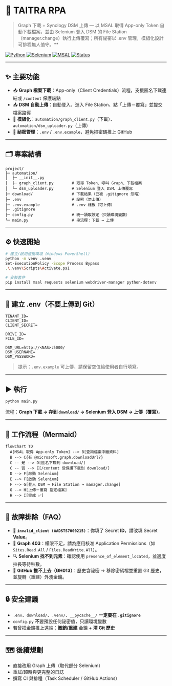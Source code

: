 # 🚀 TAITRA RPA  
>Graph 下載 + Synology DSM 上傳 — 以 MSAL 取得 App-only Token 自動下載檔案，並由 Selenium 登入 DSM 的 File Station（manager.change）執行上傳覆寫；所有祕密以 .env 管理，模組化設計可排程無人值守。**

[![Python](https://img.shields.io/badge/Python-3.9%2B-blue.svg)](https://www.python.org/)
[![Selenium](https://img.shields.io/badge/Selenium-4.x-green.svg)](https://www.selenium.dev/)
[![MSAL](https://img.shields.io/badge/Azure%20AD-MSAL-blueviolet.svg)](https://learn.microsoft.com/azure/active-directory/develop/)
[![Status](https://img.shields.io/badge/Status-Active-brightgreen.svg)](#)


---

## ✨ 主要功能
- 📥 **Graph 檔案下載**：App-only（Client Credentials）流程，支援匿名下載連結或 `/content` 保護端點
- 📤 **DSM 自動上傳**：自動登入、進入 File Station、點「上傳－覆寫」並提交檔案路徑
- 🧩 **模組化**：`automation/graph_client.py`（下載）、`automation/dsm_uploader.py`（上傳）
- 🔐 **祕密管理**：`.env` / `.env.example`，避免把密碼推上 GitHub

---

## 🗂 專案結構
```
project/
├─ automation/
│  ├─ __init__.py
│  ├─ graph_client.py        # 取得 Token、呼叫 Graph、下載檔案
│  └─ dsm_uploader.py        # Selenium 登入 DSM、上傳覆寫
├─ download/                 # 下載結果（已被 .gitignore 忽略）
├─ .env                      # 祕密（勿上傳）
├─ .env.example              # .env 樣板（可上傳）
├─ .gitignore
├─ config.py                 # 統一讀取設定（只讀環境變數）
└─ main.py                   # 串流程：下載 → 上傳
```

---

## ⚙️ 快速開始
```bash
# 建立/啟用虛擬環境（Windows PowerShell）
python -m venv .venv
Set-ExecutionPolicy -Scope Process Bypass
.\.venv\Scripts\Activate.ps1

# 安裝套件
pip install msal requests selenium webdriver-manager python-dotenv
```

---

## 🔐 建立 .env（不要上傳到 Git）
```dotenv
TENANT_ID=
CLIENT_ID=
CLIENT_SECRET=

DRIVE_ID=
FILE_ID=

DSM_URL=http://<NAS>:5000/
DSM_USERNAME=
DSM_PASSWORD=
```
> 提示：`.env.example` 可上傳，請保留空值給使用者自行填寫。

---

## ▶️ 執行
```bash
python main.py
```
流程：**Graph 下載 → 存到 `download/` → Selenium 登入 DSM → 上傳（覆寫）**。

---

## 🧭 工作流程（Mermaid）
```mermaid
flowchart TD
  A[MSAL 取得 App-only Token] --> B[查詢檔案中繼資料]
  B --> C{有 @microsoft.graph.downloadUrl?}
  C -- 是 --> D[匿名下載到 download/]
  C -- 否 --> E[/content 受保護下載到 download/]
  D --> F[啟動 Selenium]
  E --> F[啟動 Selenium]
  F --> G[登入 DSM → File Station → manager.change]
  G --> H[上傳－覆寫 指定檔案]
  H --> I[完成 ✅]
```

---

## 🧹 故障排除（FAQ）
- 🔑 **`invalid_client (AADSTS7000215)`**：你填了 Secret **ID**，請改填 Secret **Value**。
- 🚫 **Graph 403**：權限不足，請為應用核准 Application Permissions（如 `Sites.Read.All` / `Files.ReadWrite.All`）。
- 🔍 **Selenium 找不到元素**：確認使用 `presence_of_element_located`，並適度拉長等待秒數。
- 🔐 **GitHub 推不上去（GH013）**：歷史含祕密 → 移除密碼檔並重置 Git 歷史，並旋轉（重建）外洩金鑰。

---

## 🔒 安全建議
- `.env`、`download/`、`.venv/`、`__pycache__/` **一定要在 `.gitignore`**
- `config.py` **不**要預設任何祕密值，只讀環境變數
- 若曾把金鑰推上遠端：**撤銷/重建** 金鑰 + **清 Git 歷史**

---

## 🗺 後續規劃
- 直接改用 Graph 上傳（取代部分 Selenium）
- 重試/超時與更完整的日誌
- 撰寫 CI 與排程（Task Scheduler / GitHub Actions）
